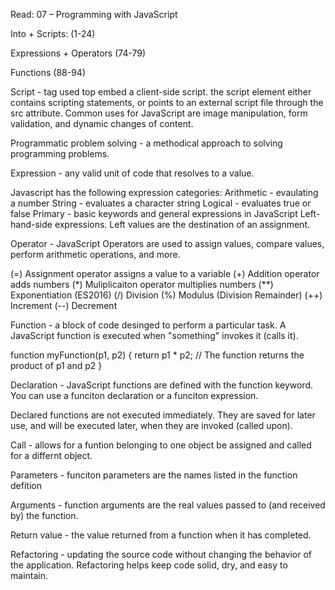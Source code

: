Read: 07 – Programming with JavaScript

Into + Scripts: (1-24)


Expressions + Operators (74-79)


Functions (88-94)

Script - tag used top embed a client-side script. the script element either contains scripting statements, or points to an external script file through the src attribute. Common uses for JavaScript are image manipulation, form validation, and dynamic changes of content.

<script>
document.getElementById("demo").innerHTML = "Hello JavaScript!";
</script>


Programmatic problem solving - a methodical approach to solving programming problems.


Expression - any valid unit of code that resolves to a value.

Javascript has the following expression categories:
    Arithmetic - evaulating a number
    String - evaluates a character string
    Logical - evaluates true or false
    Primary - basic keywords and general expressions in JavaScript
    Left-hand-side expressions. Left values are the destination of an assignment. 


Operator - JavaScript Operators are used to assign values, compare values, perform arithmetic operations, and more.

(=) Assignment operator assigns a value to a variable
(+) Addition operator adds numbers
(*) Muliplicaiton operator multiplies numbers
(**) Exponentiation (ES2016)
(/) Division
(%) Modulus (Division Remainder)
(++) Increment
(--) Decrement


Function - a block of code desinged to perform a particular task. A JavaScript function is executed when "something" invokes it (calls it).

function myFunction(p1, p2) {
    return p1 * p2; // The function returns the product of p1 and p2
}


Declaration - JavaScript functions are defined with the function keyword. You can use a funciton declaration or a funciton expression.

Declared functions are not executed immediately. They are saved for later use, and will be executed later, when they are invoked (called upon).


Call - allows for a funtion belonging to one object be assigned and called for a differnt object.


Parameters - funciton parameters are the names listed in the function defition

Arguments - function arguments are the real values passed to (and received by) the function.


Return value - the value returned from a function when it has completed. 


Refactoring - updating the source code without changing the behavior of the application. Refactoring helps keep code solid, dry, and easy to maintain.